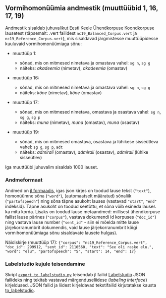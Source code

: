 ## Vormihomonüümia andmestik (muuttüübid 1, 16, 17, 19)

Andmestik sisaldab juhuvalikut Eesti Keele Ühendkorpuse Koondkorpuse lausetest (täpsemalt: .vert failidest `nc19_Balanced_Corpus.vert` ja `nc19_Reference_Corpus.vert`), mis sisaldavad järgmistesse muuttüüpidesse kuuluvaid vormihomonüümiaga sõnu:

* muuttüüp 1: 
	* sõnad, mis on mitmesed nimetava ja omastava vahel: `sg n`, `sg g`
	* näiteks: _akadeemia_ (nimetav), _akadeemia_ (omastav)

* muuttüüp 16:
	* sõnad, mis on mitmesed nimetava ja omastava vahel: `sg n`, `sg g`
	* näiteks: _kõne_ (nimetav), _kõne_ (omastav)

* muuttüüp 17:
	* sõnad, mis on mitmesed nimetava, omastava ja osastava vahel: `sg n`, `sg g`, `sg p` 
    * näiteks: _muna_ (nimetav), _muna_ (omastav), _muna_ (osastav)
        
* muuttüüp 19:
	* sõnad, mis on mitmesed omastava, osastava ja lühikese sisseütleva vahel: `sg g`, `sg p`, `adt`
    * näiteks: _admirali_ (omastav), _admirali_ (osastav), _admirali_ (lühike sisseütlev)

Iga muuttüübi juhuvalim sisaldab 1000 lauset.

### Andmeformaat

Andmed on [jl formaadis](https://jsonlines.org/), igas json kirjes on toodud lause tekst (`"text"`), homonüümne sõna (`"word"`), (automaatselt määratud) sõnaliik (`"partofspeech"`) ning sõna täpne asukoht lauses (vastavad `"start"`, `"end"` indeksid). Täpne asukoht on toodud seetõttu, et sõna võib esineda lauses ka mitu korda. Lisaks on toodud lause metaandmed: millisest ühendkorpuse failist lause pärines (`"corpus"`), vastava dokumendi id korpuses (`"doc_id"`) ning vastava lause number (`"sent_id"` - siin ei mõelda mitte lause järjekorranumbrit dokumendis, vaid lause järjekorranumbrit kõigi vormihomonüümiaga sõnu sisaldavate lausete hulgas).
 
Näidiskirje (muuttüüp 17): `{"corpus": "nc19_Reference_Corpus.vert", "doc_id": 299912, "sent_id": 2110560, "text": "See oli raske elu.", "word": "elu", "partofspeech": "S", "start": 14, "end": 17} `

### Labelstudio kujule teisendamine

Skript [`export_to_labelstudio.py`](export_to_labelstudio.py) teisendab jl failid [Labelstudio](https://labelstud.io/) JSON failideks ning tekitab vastavad märgenduseliidese (_labeling interface_) kirjeldused. 
JSON failid ja liidest kirjeldavad tekstifailid kirjutatakse kausta [to_labelstudio](to_labelstudio/).